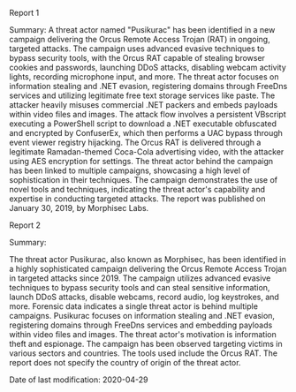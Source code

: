 
Report 1

Summary:
A threat actor named "Pusikurac" has been identified in a new campaign delivering the Orcus Remote Access Trojan (RAT) in ongoing, targeted attacks. The campaign uses advanced evasive techniques to bypass security tools, with the Orcus RAT capable of stealing browser cookies and passwords, launching DDoS attacks, disabling webcam activity lights, recording microphone input, and more. The threat actor focuses on information stealing and .NET evasion, registering domains through FreeDns services and utilizing legitimate free text storage services like paste. The attacker heavily misuses commercial .NET packers and embeds payloads within video files and images. The attack flow involves a persistent VBscript executing a PowerShell script to download a .NET executable obfuscated and encrypted by ConfuserEx, which then performs a UAC bypass through event viewer registry hijacking. The Orcus RAT is delivered through a legitimate Ramadan-themed Coca-Cola advertising video, with the attacker using AES encryption for settings. The threat actor behind the campaign has been linked to multiple campaigns, showcasing a high level of sophistication in their techniques. The campaign demonstrates the use of novel tools and techniques, indicating the threat actor's capability and expertise in conducting targeted attacks. The report was published on January 30, 2019, by Morphisec Labs.





Report 2

Summary:

The threat actor Pusikurac, also known as Morphisec, has been identified in a highly sophisticated campaign delivering the Orcus Remote Access Trojan in targeted attacks since 2019. The campaign utilizes advanced evasive techniques to bypass security tools and can steal sensitive information, launch DDoS attacks, disable webcams, record audio, log keystrokes, and more. Forensic data indicates a single threat actor is behind multiple campaigns. Pusikurac focuses on information stealing and .NET evasion, registering domains through FreeDns services and embedding payloads within video files and images. The threat actor's motivation is information theft and espionage. The campaign has been observed targeting victims in various sectors and countries. The tools used include the Orcus RAT. The report does not specify the country of origin of the threat actor. 

Date of last modification: 2020-04-29


